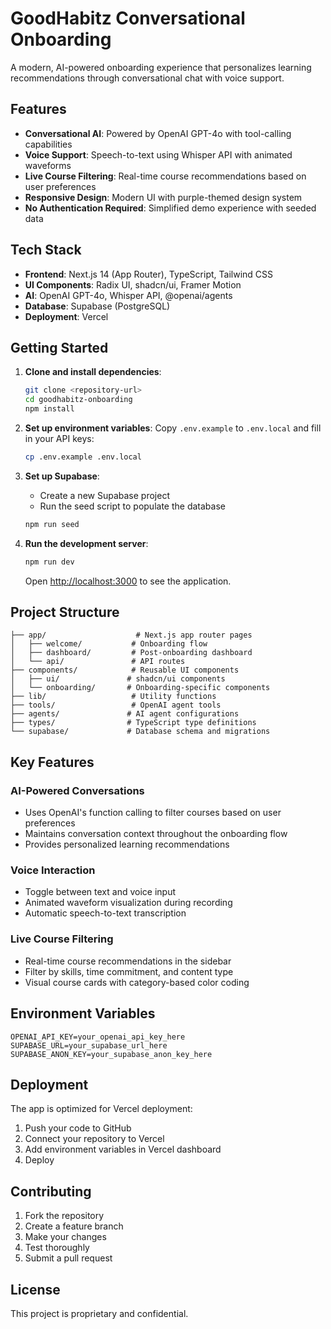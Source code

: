 # GoodHabitz Conversational Onboarding

A modern, AI-powered onboarding experience that personalizes learning recommendations through conversational chat with voice support.

## Features

- **Conversational AI**: Powered by OpenAI GPT-4o with tool-calling capabilities
- **Voice Support**: Speech-to-text using Whisper API with animated waveforms
- **Live Course Filtering**: Real-time course recommendations based on user preferences
- **Responsive Design**: Modern UI with purple-themed design system
- **No Authentication Required**: Simplified demo experience with seeded data

## Tech Stack

- **Frontend**: Next.js 14 (App Router), TypeScript, Tailwind CSS
- **UI Components**: Radix UI, shadcn/ui, Framer Motion
- **AI**: OpenAI GPT-4o, Whisper API, @openai/agents
- **Database**: Supabase (PostgreSQL)
- **Deployment**: Vercel

## Getting Started

1. **Clone and install dependencies**:
   ```bash
   git clone <repository-url>
   cd goodhabitz-onboarding
   npm install
   ```

2. **Set up environment variables**:
   Copy `.env.example` to `.env.local` and fill in your API keys:
   ```bash
   cp .env.example .env.local
   ```

3. **Set up Supabase**:
   - Create a new Supabase project
   - Run the seed script to populate the database
   ```bash
   npm run seed
   ```

4. **Run the development server**:
   ```bash
   npm run dev
   ```

   Open [http://localhost:3000](http://localhost:3000) to see the application.

## Project Structure

```
├── app/                    # Next.js app router pages
│   ├── welcome/           # Onboarding flow
│   ├── dashboard/         # Post-onboarding dashboard
│   └── api/               # API routes
├── components/            # Reusable UI components
│   ├── ui/               # shadcn/ui components
│   └── onboarding/       # Onboarding-specific components
├── lib/                   # Utility functions
├── tools/                 # OpenAI agent tools
├── agents/               # AI agent configurations
├── types/                # TypeScript type definitions
└── supabase/             # Database schema and migrations
```

## Key Features

### AI-Powered Conversations
- Uses OpenAI's function calling to filter courses based on user preferences
- Maintains conversation context throughout the onboarding flow
- Provides personalized learning recommendations

### Voice Interaction
- Toggle between text and voice input
- Animated waveform visualization during recording
- Automatic speech-to-text transcription

### Live Course Filtering
- Real-time course recommendations in the sidebar
- Filter by skills, time commitment, and content type
- Visual course cards with category-based color coding

## Environment Variables

```env
OPENAI_API_KEY=your_openai_api_key_here
SUPABASE_URL=your_supabase_url_here
SUPABASE_ANON_KEY=your_supabase_anon_key_here
```

## Deployment

The app is optimized for Vercel deployment:

1. Push your code to GitHub
2. Connect your repository to Vercel
3. Add environment variables in Vercel dashboard
4. Deploy

## Contributing

1. Fork the repository
2. Create a feature branch
3. Make your changes
4. Test thoroughly
5. Submit a pull request

## License

This project is proprietary and confidential. 